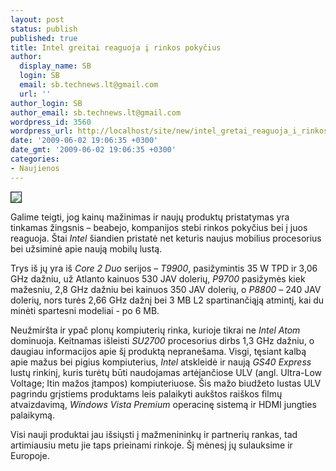 ```yaml
---
layout: post
status: publish
published: true
title: Intel greitai reaguoja į rinkos pokyčius
author:
  display_name: SB
  login: SB
  email: sb.technews.lt@gmail.com
  url: ''
author_login: SB
author_email: sb.technews.lt@gmail.com
wordpress_id: 3560
wordpress_url: http://localhost/site/new/intel_gretai_reaguoja_i_rinkos_pokycius/
date: '2009-06-02 19:06:35 +0300'
date_gmt: '2009-06-02 19:06:35 +0300'
categories:
- Naujienos
---
```

<div class="imgright"><img src="http://www.techpowerup.com/img/09-06-02/centrino_2_small_form_factor_cpu_and_chipset_comp_to_mainstream_thm.jpg" border="1" /></div>
<p>Galime teigti, jog kainų mažinimas ir naujų produktų pristatymas yra tinkamas žingsnis – beabejo, kompanijos stebi rinkos pokyčius bei į juos reaguoja. Štai <i>Intel</i> šiandien pristatė net keturis naujus mobilius procesorius bei užsiminė apie naują mobilų lustą.</p>
<p>Trys iš jų yra iš <i>Core 2 Duo</i> serijos – <i>T9900</i>, pasižymintis 35 W TPD ir 3,06 GHz dažniu, už Atlanto kainuos 530 JAV dolerių, <i>P9700</i> pasižymės kiek mažesniu, 2,8 GHz dažniu bei kainuos 350 JAV dolerių, o <i>P8800</i> – 240 JAV dolerių, nors turės 2,66 GHz dažnį bei 3 MB L2 spartinančiąją atmintį, kai du minėti spartesni modeliai - po 6 MB. </p>
<p>Neužmiršta ir ypač plonų kompiuterių rinka, kurioje tikrai ne <i>Intel Atom</i> dominuoja. Keitnamas išleisti <i>SU2700</i> procesorius dirbs 1,3 GHz dažniu, o daugiau informacijos apie šį produktą nepranešama. Visgi, tęsiant kalbą apie mažus bei pigius kompiuterius, <i>Intel</i> atskleidė ir naują <i>GS40 Express</i> lustų rinkinį, kuris turėtų būti naudojamas artėjančiose ULV (angl. Ultra-Low Voltage; Itin mažos įtampos) kompiuteriuose. Šis mažo biudžeto lustas ULV pagrindu grįstiems produktams leis palaikyti aukštos raiškos filmų atvaizdavimą, <i>Windows Vista Premium</i> operacinę sistemą ir HDMI jungties palaikymą.</p>
<p>Visi nauji produktai jau išsiųsti į mažmenininkų ir partnerių rankas, tad artimiausiu metu jie taps prieinami rinkoje. Šį mėnesį jų sulauksime ir Europoje.</p>
